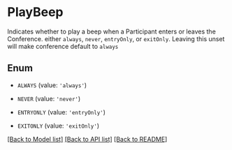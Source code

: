 # PlayBeep

Indicates whether to play a beep when a Participant enters or leaves the Conference. either `always`, `never`, `entryOnly`, or `exitOnly`. Leaving this unset will make conference default to `always` 

## Enum

* `ALWAYS` (value: `'always'`)

* `NEVER` (value: `'never'`)

* `ENTRYONLY` (value: `'entryOnly'`)

* `EXITONLY` (value: `'exitOnly'`)

[[Back to Model list]](../README.md#documentation-for-models) [[Back to API list]](../README.md#documentation-for-api-endpoints) [[Back to README]](../README.md)


